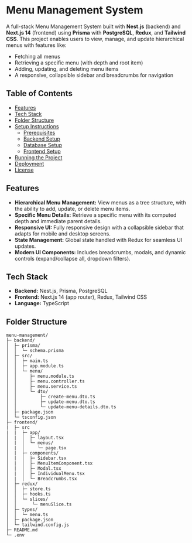 # Menu Management System

A full-stack Menu Management System built with **Nest.js** (backend) and **Next.js 14** (frontend) using **Prisma** with **PostgreSQL**, **Redux**, and **Tailwind CSS**. This project enables users to view, manage, and update hierarchical menus with features like:
- Fetching all menus
- Retrieving a specific menu (with depth and root item)
- Adding, updating, and deleting menu items
- A responsive, collapsible sidebar and breadcrumbs for navigation

## Table of Contents

- [Features](#features)
- [Tech Stack](#tech-stack)
- [Folder Structure](#folder-structure)
- [Setup Instructions](#setup-instructions)
  - [Prerequisites](#prerequisites)
  - [Backend Setup](#backend-setup)
  - [Database Setup](#database-setup)
  - [Frontend Setup](#frontend-setup)
- [Running the Project](#running-the-project)
- [Deployment](#deployment)
- [License](#license)

## Features

- **Hierarchical Menu Management:** View menus as a tree structure, with the ability to add, update, or delete menu items.
- **Specific Menu Details:** Retrieve a specific menu with its computed depth and immediate parent details.
- **Responsive UI:** Fully responsive design with a collapsible sidebar that adapts for mobile and desktop screens.
- **State Management:** Global state handled with Redux for seamless UI updates.
- **Modern UI Components:** Includes breadcrumbs, modals, and dynamic controls (expand/collapse all, dropdown filters).

## Tech Stack

- **Backend:** Nest.js, Prisma, PostgreSQL
- **Frontend:** Next.js 14 (app router), Redux, Tailwind CSS
- **Language:** TypeScript

## Folder Structure

```plaintext
menu-management/
├─ backend/
│  ├─ prisma/
│  │  └─ schema.prisma
│  ├─ src/
│  │  ├─ main.ts
│  │  ├─ app.module.ts
│  │  └─ menu/
│  │     ├─ menu.module.ts
│  │     ├─ menu.controller.ts
│  │     ├─ menu.service.ts
│  │     └─ dto/
│  │         ├─ create-menu.dto.ts
│  │         ├─ update-menu.dto.ts
│  │         └─ update-menu-details.dto.ts
│  ├─ package.json
│  └─ tsconfig.json
├─ frontend/
|  ├─ src
|  |  ├─ app/
│  |  │  ├─ layout.tsx
│  |  │  └─ menus/
│  |  │     └─ page.tsx
│  |  ├─ components/
│  |  │  ├─ Sidebar.tsx
│  |  │  ├─ MenuItemComponent.tsx
│  |  │  ├─ Modal.tsx
│  |  │  ├─ IndividualMenu.tsx
│  |  │  └─ Breadcrumbs.tsx
│  ├─ redux/
│  │  ├─ store.ts
│  │  ├─ hooks.ts
│  │  └─ slices/
│  │      └─ menuSlice.ts
│  ├─ types/
│  │  └─ menu.ts
│  ├─ package.json
│  └─ tailwind.config.js
├─ README.md
└─ .env

